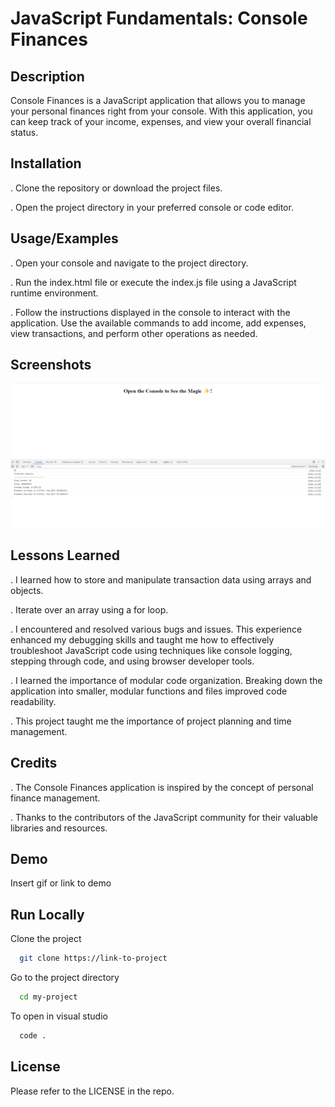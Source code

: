 
# JavaScript Fundamentals: Console Finances




## Description

Console Finances is a JavaScript application that allows you to manage your personal finances right from your console. With this application, you can keep track of your income, expenses, and view your overall financial status.


## Installation

. Clone the repository or download the project files.

. Open the project directory in your preferred console or code editor.
    
## Usage/Examples

. Open your console and navigate to the project directory.

. Run the index.html file or execute the index.js file using a JavaScript runtime environment.

. Follow the instructions displayed in the console to interact with the application.
Use the available commands to add income, add expenses, view transactions, and perform other operations as needed.
## Screenshots

![Console Finance](./images/data.png)



## Lessons Learned

. I learned how to store and manipulate transaction data using arrays and objects.

. Iterate over an array using a for loop.

. I encountered and resolved various bugs and issues. This experience enhanced my debugging skills and taught me how to effectively troubleshoot JavaScript code using techniques like console logging, stepping through code, and using browser developer tools.

. I learned the importance of modular code organization. Breaking down the application into smaller, modular functions and files improved code readability.

. This project taught me the importance of project planning and time management.


## Credits

. The Console Finances application is inspired by the concept of personal finance management.

. Thanks to the contributors of the JavaScript community for their valuable libraries and resources.



## Demo

Insert gif or link to demo


## Run Locally

Clone the project

```bash
  git clone https://link-to-project
```

Go to the project directory

```bash
  cd my-project
```

To open in visual studio

```bash
  code .
```



## License

Please refer to the LICENSE in the repo.

